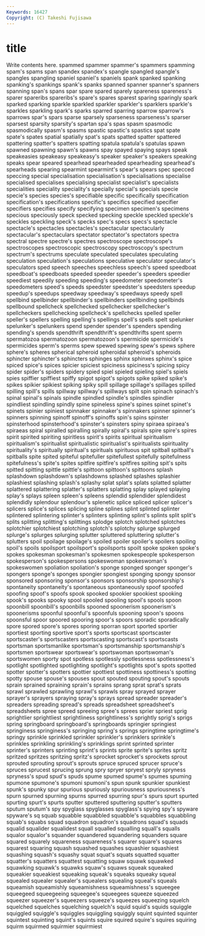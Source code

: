 ```yaml
---
Keywords: 16427 
Copyright: (C) Takeshi Fujisawa
---
```


# title

Write contents here.
spammed spammer spammer's spammers spamming spam's
spams span spandex spandex's spangle spangled spangle's spangles spangling spaniel
spaniel's spaniels spank spanked spanking spanking's spankings spank's spanks spanned
spanner spanner's spanners spanning span's spans spar spare spared sparely
spareness spareness's sparer spareribs spareribs's spare's spares sparest sparing sparingly
spark sparked sparking sparkle sparkled sparkler sparkler's sparklers sparkle's sparkles
sparkling spark's sparks sparred sparring sparrow sparrow's sparrows spar's spars
sparse sparsely sparseness sparseness's sparser sparsest sparsity sparsity's spartan spa's
spas spasm spasmodic spasmodically spasm's spasms spastic spastic's spastics spat
spate spate's spates spatial spatially spat's spats spatted spatter spattered
spattering spatter's spatters spatting spatula spatula's spatulas spawn spawned spawning
spawn's spawns spay spayed spaying spays speak speakeasies speakeasy speakeasy's
speaker speaker's speakers speaking speaks spear speared spearhead spearheaded spearheading
spearhead's spearheads spearing spearmint spearmint's spear's spears spec specced speccing
special specialisation specialisation's specialisations specialise specialised specialises specialising specialist specialist's
specialists specialities speciality speciality's specially special's specials specie specie's species
species's specifiable specific specifically specification specification's specifications specific's specifics specified
specifier specifiers specifies specify specifying specimen specimen's specimens specious speciously
speck specked specking speckle speckled speckle's speckles speckling speck's specks
spec's specs specs's spectacle spectacle's spectacles spectacles's spectacular spectacularly spectacular's
spectaculars spectator spectator's spectators spectra spectral spectre spectre's spectres spectroscope
spectroscope's spectroscopes spectroscopic spectroscopy spectroscopy's spectrum spectrum's spectrums speculate speculated
speculates speculating speculation speculation's speculations speculative speculator speculator's speculators sped
speech speeches speechless speech's speed speedboat speedboat's speedboats speeded speeder
speeder's speeders speedier speediest speedily speeding speeding's speedometer speedometer's speedometers
speed's speeds speedster speedster's speedsters speedup speedup's speedups speedway speedway's
speedways speedy spell spellbind spellbinder spellbinder's spellbinders spellbinding spellbinds spellbound
spellcheck spellchecked spellchecker spellchecker's spellcheckers spellchecking spellcheck's spellchecks spelled speller
speller's spellers spelling spelling's spellings spell's spells spelt spelunker spelunker's
spelunkers spend spender spender's spenders spending spending's spends spendthrift spendthrift's
spendthrifts spent sperm spermatozoa spermatozoon spermatozoon's spermicide spermicide's spermicides sperm's
sperms spew spewed spewing spew's spews sphere sphere's spheres spherical
spheroid spheroidal spheroid's spheroids sphincter sphincter's sphincters sphinges sphinx sphinxes
sphinx's spice spiced spice's spices spicier spiciest spiciness spiciness's spicing
spicy spider spider's spiders spidery spied spiel spieled spieling spiel's
spiels spies spiffier spiffiest spiffy spigot spigot's spigots spike spiked
spike's spikes spikier spikiest spiking spiky spill spillage spillage's spillages
spilled spilling spill's spills spillway spillway's spillways spilt spin spinach
spinach's spinal spinal's spinals spindle spindled spindle's spindles spindlier spindliest
spindling spindly spine spineless spine's spines spinet spinet's spinets spinier
spiniest spinnaker spinnaker's spinnakers spinner spinner's spinners spinning spinoff spinoff's
spinoffs spin's spins spinster spinsterhood spinsterhood's spinster's spinsters spiny spiraea
spiraea's spiraeas spiral spiralled spiralling spirally spiral's spirals spire spire's
spires spirit spirited spiriting spiritless spirit's spirits spiritual spiritualism spiritualism's
spiritualist spiritualistic spiritualist's spiritualists spirituality spirituality's spiritually spiritual's spirituals spirituous
spit spitball spitball's spitballs spite spited spiteful spitefuller spitefullest spitefully
spitefulness spitefulness's spite's spites spitfire spitfire's spitfires spiting spit's spits
spitted spitting spittle spittle's spittoon spittoon's spittoons splash splashdown splashdown's
splashdowns splashed splashes splashier splashiest splashing splash's splashy splat splat's
splats splatted splatter splattered splattering splatter's splatters splatting splay splayed
splaying splay's splays spleen spleen's spleens splendid splendider splendidest splendidly
splendour splendour's splenetic splice spliced splicer splicer's splicers splice's splices
splicing spline splines splint splinted splinter splintered splintering splinter's splinters
splinting splint's splints split split's splits splitting splitting's splittings splodge
splotch splotched splotches splotchier splotchiest splotching splotch's splotchy splurge splurged
splurge's splurges splurging splutter spluttered spluttering splutter's splutters spoil spoilage
spoilage's spoiled spoiler spoiler's spoilers spoiling spoil's spoils spoilsport spoilsport's
spoilsports spoilt spoke spoken spoke's spokes spokesman spokesman's spokesmen spokespeople
spokesperson spokesperson's spokespersons spokeswoman spokeswoman's spokeswomen spoliation spoliation's sponge sponged
sponger sponger's spongers sponge's sponges spongier spongiest sponging spongy sponsor
sponsored sponsoring sponsor's sponsors sponsorship sponsorship's spontaneity spontaneity's spontaneous spontaneously
spoof spoofed spoofing spoof's spoofs spook spooked spookier spookiest spooking
spook's spooks spooky spool spooled spooling spool's spools spoon spoonbill
spoonbill's spoonbills spooned spoonerism spoonerism's spoonerisms spoonful spoonful's spoonfuls spooning
spoon's spoons spoonsful spoor spoored spooring spoor's spoors sporadic sporadically
spore spored spore's spores sporing sporran sport sported sportier sportiest
sporting sportive sport's sports sportscast sportscaster sportscaster's sportscasters sportscasting sportscast's
sportscasts sportsman sportsmanlike sportsman's sportsmanship sportsmanship's sportsmen sportswear sportswear's sportswoman
sportswoman's sportswomen sporty spot spotless spotlessly spotlessness spotlessness's spotlight spotlighted
spotlighting spotlight's spotlights spot's spots spotted spotter spotter's spotters spottier
spottiest spottiness spottiness's spotting spotty spouse spouse's spouses spout spouted
spouting spout's spouts sprain sprained spraining sprain's sprains sprang sprat
sprat's sprats sprawl sprawled sprawling sprawl's sprawls spray sprayed sprayer
sprayer's sprayers spraying spray's sprays spread spreader spreader's spreaders spreading
spread's spreads spreadsheet spreadsheet's spreadsheets spree spreed spreeing spree's sprees
sprier spriest sprig sprightlier sprightliest sprightliness sprightliness's sprightly sprig's sprigs
spring springboard springboard's springboards springier springiest springiness springiness's springing spring's
springs springtime springtime's springy sprinkle sprinkled sprinkler sprinkler's sprinklers sprinkle's
sprinkles sprinkling sprinkling's sprinklings sprint sprinted sprinter sprinter's sprinters sprinting
sprint's sprints sprite sprite's sprites spritz spritzed spritzes spritzing spritz's
sprocket sprocket's sprockets sprout sprouted sprouting sprout's sprouts spruce spruced
sprucer spruce's spruces sprucest sprucing sprung spry spryer spryest spryly
spryness spryness's spud spud's spuds spume spumed spume's spumes spuming
spumone spumone's spumoni spumoni's spun spunk spunkier spunkiest spunk's spunky
spur spurious spuriously spuriousness spuriousness's spurn spurned spurning spurns spurred
spurring spur's spurs spurt spurted spurting spurt's spurts sputter sputtered
sputtering sputter's sputters sputum sputum's spy spyglass spyglasses spyglass's spying
spy's spyware spyware's sq squab squabble squabbled squabble's squabbles squabbling
squab's squabs squad squadron squadron's squadrons squad's squads squalid squalider
squalidest squall squalled squalling squall's squalls squalor squalor's squander squandered
squandering squanders square squared squarely squareness squareness's squarer square's squares
squarest squaring squash squashed squashes squashier squashiest squashing squash's squashy
squat squat's squats squatted squatter squatter's squatters squattest squatting squaw
squawk squawked squawking squawk's squawks squaw's squaws squeak squeaked squeakier
squeakiest squeaking squeak's squeaks squeaky squeal squealed squealer squealer's squealers
squealing squeal's squeals squeamish squeamishly squeamishness squeamishness's squeegee squeegeed squeegeeing
squeegee's squeegees squeeze squeezed squeezer squeezer's squeezers squeeze's squeezes squeezing
squelch squelched squelches squelching squelch's squid squid's squids squiggle squiggled
squiggle's squiggles squiggling squiggly squint squinted squinter squintest squinting squint's
squints squire squired squire's squires squiring squirm squirmed squirmier squirmiest
